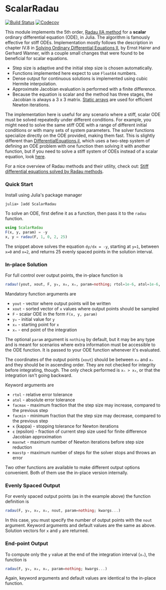 # ScalarRadau

[![Build Status](https://github.com/wordsworthgroup/ScalarRadau.jl/workflows/CI/badge.svg)](https://github.com/wordsworthgroup/ScalarRadau.jl/actions)
[![Codecov](https://img.shields.io/codecov/c/github/wordsworthgroup/ScalarRadau.jl?logo=Codecov)](https://app.codecov.io/gh/wordsworthgroup/ScalarRadau.jl)

This module implements the 5th order, [Radau IIA method](https://link.springer.com/referenceworkentry/10.1007%2F978-3-540-70529-1_139) for a **scalar** ordinary differential equation (ODE), in Julia. The algorithm is famously effective for stiff ODEs. Implementation mostly follows the description in chapter IV.8 in [Solving Ordinary Differential Equations II](https://www.springer.com/gp/book/9783540604525), by Ernst Hairer and Gerhard Wanner, with a couple small changes that were found to be beneficial for scalar equations.
* Step size is adaptive and the initial step size is chosen automatically.
* Functions implemented here expect to use `Float64` numbers.
* Dense output for continuous solutions is implemented using cubic Hermite interpolation.
* Approximate Jacobian evaluation is performed with a finite difference.
* Because the equation is scalar and the method has three stages, the Jacobian is always a 3 x 3 matrix. [Static arrays](https://github.com/JuliaArrays/StaticArrays.jl) are used for efficient Newton iterations.

The implementation here is useful for any scenario where a stiff, scalar ODE must be solved repeatedly under different conditions. For example, you might need to solve the same stiff ODE with a range of different initial conditions or with many sets of system parameters. The solver functions specialize directly on the ODE provided, making them fast. This is slightly different than [DifferentialEquations.jl](https://github.com/SciML/DifferentialEquations.jl), which uses a two-step system of defining an ODE problem with one function then solving it with another function, but if you need to solve a stiff system of ODEs instead of a scalar equation, look [here](https://diffeq.sciml.ai/stable/solvers/ode_solve/#Stiff-Problems).

For a nice overview of Radau methods and their utility, check out: [Stiff differential equations solved by Radau methods](https://www.sciencedirect.com/science/article/pii/S037704279900134X).

### Quick Start

Install using Julia's package manager
```shell
julia> ]add ScalarRadau
```

To solve an ODE, first define it as a function, then pass it to the `radau` function.
```julia
using ScalarRadau
F(x, y, param) = -y
x, y = radau(F, 1, 0, 2, 25)
```
The snippet above solves the equation `dy/dx = -y`, starting at `y=1`, between `x=0` and `x=2`, and returns 25 evenly spaced points in the solution interval.

### In-place Solution

For full control over output points, the in-place function is

```julia
radau!(yout, xout, F, y₀, x₀, xₙ, param=nothing; rtol=1e-6, atol=1e-6, facmax=100.0, facmin=0.01, κ=1e-3, ϵ=0.25, maxnwt=7, maxstp=1000000)
```
Mandatory function arguments are
* `yout` - vector where output points will be written
* `xout` - sorted vector of `x` values where output points should be sampled
* `F` - scalar ODE in the form `F(x, y, param)`
* `y₀` - initial value for `y`
* `x₀` - starting point for `x`
* `xₙ` - end point of the integration

The optional `param` argument is `nothing` by default, but it may be any type and is meant for scenarios where extra information must be accessible to the ODE function. It is passed to your ODE function whenever it's evaluated.

The coordinates of the output points (`xout`) should be between `x₀` and `xₙ` and they should be in ascending order. They are not checked for integrity before integrating, though. The only check performed is `xₙ > x₀`, or that the integration isn't going backward.

Keyword arguments are
* `rtol` - relative error tolerance
* `atol` - absolute error tolerance
* `facmax` - maximum fraction that the step size may increase, compared to the previous step
* `facmin` - minimum fraction that the step size may decrease, compared to the previous step
* `κ` (kappa) - stopping tolerance for Newton iterations
* `ϵ` (epsilon) - fraction of current step size used for finite difference Jacobian approximation
* `maxnwt` - maximum number of Newton iterations before step size reduction
* `maxstp` - maximum number of steps for the solver stops and throws an error

Two other functions are available to make different output options convenient. Both of them use the in-place version internally.

### Evenly Spaced Output

For evenly spaced output points (as in the example above) the function definition is

```julia
radau(F, y₀, x₀, xₙ, nout, param=nothing; kwargs...)
```

In this case, you must specify the number of output points with the `nout` argument. Keyword arguments and default values are the same as above. Solution vectors for `x` and `y` are returned.

### End-point Output

To compute only the `y` value at the end of the integration interval (`xₙ`), the function is
```julia
radau(F, y₀, x₀, xₙ, param=nothing; kwargs...)
```
Again, keyword arguments and default values are identical to the in-place function.
